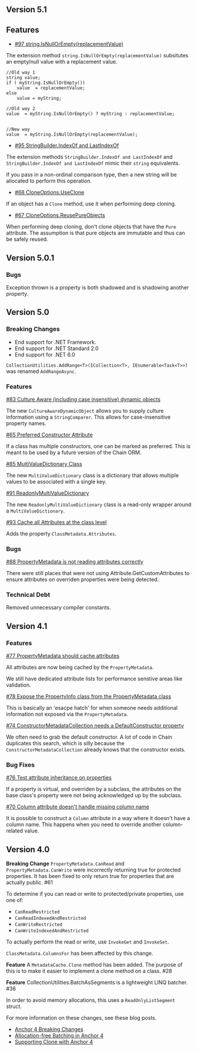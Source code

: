 ## Version 5.1

## Features

* [#97 string.IsNullOrEmpty(replacementValue)](https://github.com/TortugaResearch/Tortuga.Anchor/issues/97)

The extension method `string.IsNullOrEmpty(replacementValue)` subsitutes an empty/null value with a replacement value.

```
//Old way 1
string value;
if ( myString.IsNullOrEmpty())
	value  = replacementValue;
else
	value = myString;

//Old way 2
value  = myString.IsNullOrEmpty() ? myString : replacementValue;


//New way
value  = myString.IsNullOrEmpty(replacementValue);
```


* [#95 StringBuilder.IndexOf and LastIndexOf](https://github.com/TortugaResearch/Tortuga.Anchor/issues/95)

The extension methods `StringBuilder.IndexOf and LastIndexOf` and `StringBuilder.IndexOf and LastIndexOf` mimic their `string` equivalents. 

If you pass in a non-ordinal comparison type, then a new string will be allocated to perform this operation.


* [#68 CloneOptions.UseClone](https://github.com/TortugaResearch/Tortuga.Anchor/issues/68)

If an object has a `Clone` method, use it when performing deep cloning.


* [#67 CloneOptions.ReusePureObjects](https://github.com/TortugaResearch/Tortuga.Anchor/issues/67)


When performing deep cloning, don't clone objects that have the `Pure` attribute. The assumption is that pure objects are immutable and thus can be safely reused.


## Version 5.0.1

### Bugs

Exception thrown is a property is both shadowed and is shadowing another property.

## Version 5.0

### Breaking Changes

* End support for .NET Framework.
* End support for .NET Standard 2.0
* End support for .NET 6.0


`CollectionUtilities.AddRange<T>(ICollection<T>, IEnumerable<Task<T>>)` was renamed `AddRangeAsync`.


### Features

[#83 Culture Aware (including case insensitive) dynamic objects](https://github.com/TortugaResearch/Tortuga.Anchor/issues/83)

The new `CultureAwareDynamicObject` allows you to supply culture information using a `StringComparer`. This allows for case-insensitive property names.

[#65 Preferred Constructor Attribute](https://github.com/TortugaResearch/Tortuga.Anchor/issues/65)

If a class has multiple constructors, one can be marked as preferred. This is meant to be used by a future version of the Chain ORM.

[#85 MultiValueDictionary Class](https://github.com/TortugaResearch/Tortuga.Anchor/issues/85)

The new `MultiValueDictionary` class is a dictionary that allows multiple values to be associated with a single key.

[#91 ReadonlyMultiValueDictionary](https://github.com/TortugaResearch/Tortuga.Anchor/issues/91)

The new `ReadonlyMultiValueDictionary` class is a read-only wrapper around a `MultiValueDictionary`.

[#93 Cache all Attributes at the class level](https://github.com/TortugaResearch/Tortuga.Anchor/issues/93)

Adds the property `ClassMetadata.Attributes`.

### Bugs

[#88 PropertyMetadata is not reading attributes correctly](https://github.com/TortugaResearch/Tortuga.Anchor/issues/88)

There were still places that were not using Attribute.GetCustomAttributes to ensure attributes on overriden properties were being detected.


### Technical Debt

Removed unnecessary compiler constants.


## Version 4.1


### Features

[#77 PropertyMetadata should cache attributes](https://github.com/TortugaResearch/Tortuga.Anchor/issues/77)

All attributes are now being cached by the `PropertyMetadata`.

We still have dedicated attribute lists for performance senstive areas like validation.

[#78 Expose the PropertyInfo class from the PropertyMetadata class](https://github.com/TortugaResearch/Tortuga.Anchor/issues/78)

This is basically an 'esacpe hatch' for when someone needs additional information not exposed via the `PropertyMetadata`.

[#74 ConstructorMetadataCollection needs a DefaultConstructor property](https://github.com/TortugaResearch/Tortuga.Anchor/issues/74)

We often need to grab the default constructor. A lot of code in Chain duplicates this search, which is silly because the `ConstructorMetadataCollection` already knows that the constructor exists.


### Bug Fixes

[#76 Test attribute inheritance on properties](https://github.com/TortugaResearch/Tortuga.Anchor/issues/76)

If a property is virtual, and overriden by a subclass, the attributes on the base class's property were not being acknowledged up by the subclass.

[#70 Column attribute doesn't handle missing column name](https://github.com/TortugaResearch/Tortuga.Anchor/issues/70)

It is possible to construct a `Column` attribute in a way where it doesn't have a column name. This happens when you need to override another column-related value.



## Version 4.0

**Breaking Change** `PropertyMetadata.CanRead` and `PropertyMetadata.CanWrite` were incorrectly returning true for protected properties. It has been fixed to only return true for properties that are actually public. #61 

To determine if you can read or write to protected/private properties, use one of:

 * `CanReadRestricted`
 * `CanReadIndexedAndRestricted`
 * `CanWriteRestricted`
 * `CanWriteIndexedAndRestricted`

To actually perform the read or write, use `InvokeGet` and `InvokeSet`.

`ClassMetadata.ColumnsFor` has been affected by this change.

**Feature** A `MetadataCache.Clone` method has been added. The purpose of this is to make it easier to implement a clone method on a class. #28 

**Feature** CollectionUtilities.BatchAsSegments is a lightweight LINQ batcher. #36

In order to avoid memory allocations, this uses a `ReadOnlyListSegment` struct. 

For more information on these changes, see these blog posts.

* [Anchor 4 Breaking Changes](https://tortugaresearch.com/anchor-4-breaking-changes/)
* [Allocation-free Batching in Anchor 4](https://tortugaresearch.com/allocation-free-batching-in-anchor-4/)
* [Supporting Clone with Anchor 4](https://tortugaresearch.com/supporting-clone-with-anchor-4/)